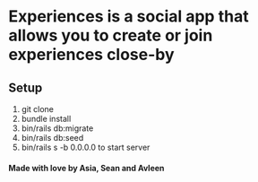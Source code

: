 # Experiences is a social app that allows you to create or join experiences close-by

## Setup
1. git clone
2. bundle install
3. bin/rails db:migrate
4. bin/rails db:seed
5. bin/rails s -b 0.0.0.0 to start server

#### Made with love by Asia, Sean and Avleen